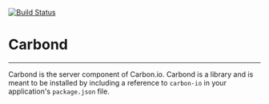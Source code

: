 [![Build Status](https://travis-ci.org/carbon-io/carbond.svg?branch=master)](https://travis-ci.org/carbon-io/carbond)

Carbond
==========
***

Carbond is the server component of Carbon.io. Carbond is a library and is meant to be installed by including a reference to ```carbon-io``` in your application's ```package.json``` file.
